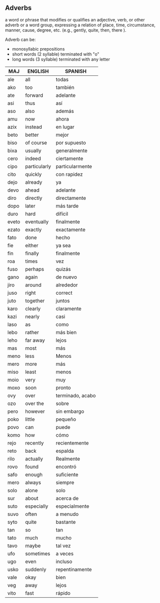 ## Adverbs

a word or phrase that modifies or qualifies an adjective, verb, or other adverb or a word group, expressing a relation of place, time, circumstance, manner, cause, degree, etc. (e.g., gently, quite, then, there ).

Adverb can be:

* monosyllabic prepositions
* short words (2 syllable) terminated with "o"
* long words (3 syllable) terminated with any letter

MAJ   |ENGLISH      |SPANISH
------|-------------|------------
ale   |all          |todas
ako   |too          |también
ate   |forward      |adelante
asi   |thus         |así
aso   |also         |además
amu   |now          |ahora
azix  |instead      |en lugar
beto  |better       |mejor
biso  |of course    |por supuesto
bixa  |usually      |generalmente
cero  |indeed       |ciertamente
cipo  |particularly |particularmente
cito  |quickly      |con rapidez
dejo  |already      |ya
devo  |ahead        |adelante
diro  |directly     |directamente
dopo  |later        |más tarde
duro  |hard         |difícil
eveto |eventually   |finalmente
ezato |exactly      |exactamente
fato  |done         |hecho
fie   |either       |ya sea
fin   |finally      |finalmente
roa   |times        |vez
fuso  |perhaps      |quizás
gano  |again        |de nuevo
jiro  |around       |alrededor
juso  |right        |correct
juto  |together     |juntos
karo  |clearly      |claramente
kazi  |nearly       |casi
laso  |as           |como
lebo  |rather       |más bien
leho  |far away     |lejos
mas   |most         |más
meno  |less         |Menos
mero  |more         |más
miso  |least        |menos
moio  |very         |muy
moxo  |soon         |pronto
ovy   |over         |terminado, acabo
ozo   |over the     |sobre
pero  |however      |sin embargo
poko  |little       |pequeño
povo  |can          |puede
komo  |how          |cómo
rejo  |recently     |recientemente
reto  |back         |espalda
rilo  |actually     |Realmente
rovo  |found        |encontró
safo  |enough       |suficiente
mero  |always       |siempre
solo  |alone        |solo
sur   |about        |acerca de
suto  |especially   |especialmente
suvo  |often        |a menudo
syto  |quite        |bastante
tan   |so           |tan
tato  |much         |mucho
tavo  |maybe        |tal vez
ufo   |sometimes    |a veces
ugo   |even         |incluso
usko  |suddenly     |repentinamente
vale  |okay         |bien
veg   |away         |lejos
vito  |fast         |rápido